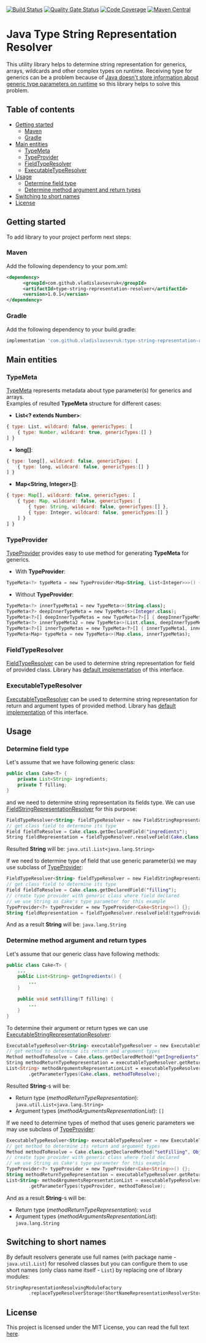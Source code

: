 [![Build Status](https://travis-ci.org/VladislavSevruk/StringRepresentationTypeResolver.svg?branch=master)](https://travis-ci.com/VladislavSevruk/StringRepresentationTypeResolver)
[![Quality Gate Status](https://sonarcloud.io/api/project_badges/measure?project=VladislavSevruk_StringRepresentationTypeResolver&metric=alert_status)](https://sonarcloud.io/dashboard?id=VladislavSevruk_StringRepresentationTypeResolver)
[![Code Coverage](https://sonarcloud.io/api/project_badges/measure?project=VladislavSevruk_StringRepresentationTypeResolver&metric=coverage)](https://sonarcloud.io/component_measures?id=VladislavSevruk_StringRepresentationTypeResolver&metric=coverage)
[![Maven Central](https://maven-badges.herokuapp.com/maven-central/com.github.vladislavsevruk/type-string-representation-resolver/badge.svg)](https://maven-badges.herokuapp.com/maven-central/com.github.vladislavsevruk/type-string-representation-resolver)

# Java Type String Representation Resolver
This utility library helps to determine string representation for generics, arrays, wildcards and other complex types on runtime. 
Receiving type for generics can be a problem because of [Java doesn't store information about generic type parameters 
on runtime](https://docs.oracle.com/javase/tutorial/java/generics/erasure.html) so this library helps to solve this problem.

## Table of contents
* [Getting started](#getting-started)
  * [Maven](#maven)
  * [Gradle](#gradle)
* [Main entities](#main-entities)
  * [TypeMeta](#typemeta)
  * [TypeProvider](#typeprovider)
  * [FieldTypeResolver](#fieldtyperesolver)
  * [ExecutableTypeResolver](#executabletyperesolver)
* [Usage](#usage)
  * [Determine field type](#determine-field-type)
  * [Determine method argument and return types](#determine-method-argument-and-return-types)
* [Switching to short names](#switching-to-short-names)
* [License](#license)

## Getting started
To add library to your project perform next steps:

### Maven
Add the following dependency to your pom.xml:
```xml
<dependency>
      <groupId>com.github.vladislavsevruk</groupId>
      <artifactId>type-string-representation-resolver</artifactId>
      <version>1.0.1</version>
</dependency>
```
### Gradle
Add the following dependency to your build.gradle:
```groovy
implementation 'com.github.vladislavsevruk:type-string-representation-resolver:1.0.1'
```

## Main entities
### TypeMeta
[TypeMeta](https://github.com/VladislavSevruk/TypeResolver/blob/develop/src/main/java/com/github/vladislavsevruk/resolver/type/TypeMeta.java) 
represents metadata about type 
parameter(s) for generics and arrays.  
Examples of resulted __TypeMeta__ structure for different cases:
  - __List&lt;? extends Number&gt;__:
  ```javascript
  { type: List, wildcard: false, genericTypes: [
      { type: Number, wildcard: true, genericTypes:[] }
  ] }
  ```
  - __long[]__:
  ```javascript
  { type: long[], wildcard: false, genericTypes: [
      { type: long, wildcard: false, genericTypes:[] }
  ] }
  ```
  - __Map&lt;String, Integer&gt;[]__:
  ```javascript
  { type: Map[], wildcard: false, genericTypes: [
      { type: Map, wildcard: false, genericTypes: [
          { type: String, wildcard: false, genericTypes:[] },
          { type: Integer, wildcard: false, genericTypes:[] }
      ] }
  ] }
  ```

### TypeProvider
[TypeProvider](https://github.com/VladislavSevruk/TypeResolver/blob/develop/src/main/java/com/github/vladislavsevruk/resolver/type/TypeProvider.java) provides easy to use method 
for generating __TypeMeta__ for generics.
  - With __TypeProvider__:
  ```kotlin
  TypeMeta<?> typeMeta = new TypeProvider<Map<String, List<Integer>>>() {}.getTypeMeta();
  ```
  - Without __TypeProvider__:
  ```kotlin
  TypeMeta<?> innerTypeMeta1 = new TypeMeta<>(String.class);
  TypeMeta<?> deepInnerTypeMeta = new TypeMeta<>(Integer.class);
  TypeMeta<?>[] deepInnerTypeMetas = new TypeMeta<?>[] { deepInnerTypeMeta };
  TypeMeta<?> innerTypeMeta2 = new TypeMeta<>(List.class, deepInnerTypeMetas);
  TypeMeta<?>[] innerTypeMetas = new TypeMeta<?>[] { innerTypeMeta1, innerTypeMeta2 };
  TypeMeta<Map> typeMeta = new TypeMeta<>(Map.class, innerTypeMetas);
  ```

### FieldTypeResolver
[FieldTypeResolver](https://github.com/VladislavSevruk/TypeResolver/blob/develop/src/main/java/com/github/vladislavsevruk/resolver/resolver/field/FieldTypeResolver.java) 
can be used to determine string representation for field of provided class. Library has 
[default implementation](src/main/java/com/github/vladislavsevruk/resolver/resolver/field/FieldStringRepresentationResolver.java) 
of this interface.

### ExecutableTypeResolver
[ExecutableTypeResolver](https://github.com/VladislavSevruk/TypeResolver/blob/develop/src/main/java/com/github/vladislavsevruk/resolver/resolver/executable/ExecutableTypeResolver.java) 
can be used to determine string representation for return and argument types of provided method. Library has 
[default implementation](src/main/java/com/github/vladislavsevruk/resolver/resolver/executable/ExecutableStringRepresentationResolver.java) 
of this interface.

## Usage
### Determine field type
Let's assume that we have following generic class:
```java
public class Cake<T> {
    private List<String> ingredients;
    private T filling;
}
```

and we need to determine string representation its fields type. We can use 
[FieldStringRepresentationResolver](src/main/java/com/github/vladislavsevruk/resolver/resolver/field/FieldStringRepresentationResolver.java)
for this purpose:
```kotlin
FieldTypeResolver<String> fieldTypeResolver = new FieldStringRepresentationResolver();
// get class field to determine its type
Field fieldToResolve = Cake.class.getDeclaredField("ingredients");
String fieldRepresentation = fieldTypeResolver.resolveField(Cake.class, fieldToResolve);
```

Resulted __String__ will be: ``java.util.List<java.lang.String>``

If we need to determine type of field that use generic parameter(s) we may use subclass of 
[TypeProvider](https://github.com/VladislavSevruk/TypeResolver/blob/develop/src/main/java/com/github/vladislavsevruk/resolver/type/TypeProvider.java):
```kotlin
FieldTypeResolver<String> fieldTypeResolver = new FieldStringRepresentationResolver();
// get class field to determine its type
Field fieldToResolve = Cake.class.getDeclaredField("filling");
// create type provider with generic class where field declared
// we use String as Cake's type parameter for this example
TypeProvider<?> typeProvider = new TypeProvider<Cake<String>>() {};
String fieldRepresentation = fieldTypeResolver.resolveField(typeProvider, fieldToResolve);
```

And as a result __String__ will be: ``java.lang.String``

### Determine method argument and return types
Let's assume that our generic class have following methods:
```java
public class Cake<T> {
    ...
    public List<String> getIngredients() {
        ...
    }

    public void setFilling(T filling) {
        ...
    }
}
```

To determine their argument or return types we can use 
[ExecutableStringRepresentationResolver](src/main/java/com/github/vladislavsevruk/resolver/resolver/executable/ExecutableStringRepresentationResolver.java):
```kotlin
ExecutableTypeResolver<String> executableTypeResolver = new ExecutableStringRepresentationResolver();
// get method to determine its return and argument types
Method methodToResolve = Cake.class.getDeclaredMethod("getIngredients");
String methodReturnTypeRepresentation = executableTypeResolver.getReturnType(Cake.class, methodToResolve);
List<String> methodArgumentsRepresentationList = executableTypeResolver
        .getParameterTypes(Cake.class, methodToResolve);
```

Resulted __String__-s will be:
  - Return type (_methodReturnTypeRepresentation_): ``java.util.List<java.lang.String>``
  - Argument types (_methodArgumentsRepresentationList_): ``[]``

If we need to determine types of method that uses generic parameters we may use subclass of 
[TypeProvider](https://github.com/VladislavSevruk/TypeResolver/blob/develop/src/main/java/com/github/vladislavsevruk/resolver/type/TypeProvider.java):
```kotlin
ExecutableTypeResolver<String> executableTypeResolver = new ExecutableTypeResolverImpl();
// get method to determine its return and argument types
Method methodToResolve = Cake.class.getDeclaredMethod("setFilling", Object.class);
// create type provider with generic class where field declared
// we use String as Cake's type parameter for this example
TypeProvider<?> typeProvider = new TypeProvider<Cake<String>>() {};
String methodReturnTypeRepresentation = executableTypeResolver.getReturnType(typeProvider, methodToResolve);
List<String> methodArgumentsRepresentationList = executableTypeResolver
        .getParameterTypes(typeProvider, methodToResolve);
```

And as a result __String__-s will be:
  - Return type (_methodReturnTypeRepresentation_): ``void``
  - Argument types (_methodArgumentsRepresentationList_): ``java.lang.String``

## Switching to short names
By default resolvers generate use full names (with package name - ``java.util.List``) for resolved classes but you can 
configure them to use short names (only class name itself - ``List``) by replacing one of library modules:
```kotlin
StringRepresentationResolvingModuleFactory
        .replaceTypeResolverStorage(ShortNameRepresentationResolverStorage::new);
```

## License
This project is licensed under the MIT License, you can read the full text [here](LICENSE).
